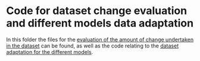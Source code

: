 # Code for dataset change evaluation and different models data adaptation

In this folder the files for the [evaluation of the amount of change undertaken in the dataset](statisticalAnalysis.m) can be found, as well as the code relating to the
[dataset adaptation for the different models](data_conversion.m). 

